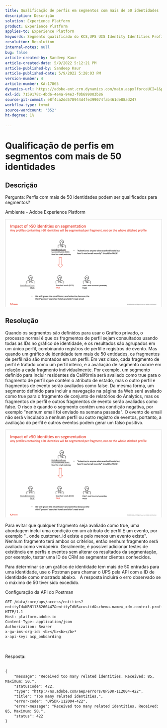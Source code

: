 ```yaml
---
title: Qualificação de perfis em segmentos com mais de 50 identidades
description: Descrição
solution: Experience Platform
product: Experience Platform
applies-to: Experience Platform
keywords: Segmento qualificado do KCS,UPS UIS Identity Identities Profile 50
resolution: Resolution
internal-notes: null
bug: false
article-created-by: Sandeep Kaur
article-created-date: 5/9/2022 5:12:21 PM
article-published-by: Sandeep Kaur
article-published-date: 5/9/2022 5:28:03 PM
version-number: 4
article-number: KA-17865
dynamics-url: https://adobe-ent.crm.dynamics.com/main.aspx?forceUCI=1&pagetype=entityrecord&etn=knowledgearticle&id=28d49c2a-bbcf-ec11-a7b5-00224809c27a
exl-id: 7159178c-4bd6-4e4a-94e3-f0b699003b86
source-git-commit: e8f4ca2dd578944d4fe399074fab461de88ad247
workflow-type: tm+mt
source-wordcount: '352'
ht-degree: 1%

---
```


# Qualificação de perfis em segmentos com mais de 50 identidades

## Descrição


Pergunta: Perfis com mais de 50 identidades podem ser qualificados para segmentos?

Ambiente - Adobe Experience Platform



![](assets/___2ed49c2a-bbcf-ec11-a7b5-00224809c27a___.png)






## Resolução


Quando os segmentos são definidos para usar o Gráfico privado, o processo normal é que os fragmentos de perfil sejam consultados usando todas as IDs no gráfico de identidade, e os resultados são agrupados em um único perfil, combinando registros de perfil e registros de evento. Mas quando um gráfico de identidade tem mais de 50 entidades, os fragmentos de perfil não são montados em um perfil. Em vez disso, cada fragmento de perfil é tratado como um perfil inteiro, e a avaliação de segmento ocorre em relação a cada fragmento individualmente. Por exemplo, um segmento definido para incluir residentes da Califórnia será avaliado como true para o fragmento de perfil que contém o atributo de estado, mas o outro perfil e fragmentos de evento serão avaliados como false. Da mesma forma, um segmento definido para incluir a navegação na página da Web será avaliado como true para o fragmento de conjunto de relatórios do Analytics, mas os fragmentos de perfil e outros fragmentos de evento serão avaliados como false. O risco é quando o segmento contém uma condição negativa, por exemplo &quot;nenhum email foi enviado na semana passada&quot;. O evento de email não será vinculado a nenhum perfil ou outro registro de eventos, portanto, a avaliação do perfil e outros eventos podem gerar um falso positivo.

![](assets/6d02b7b2-cf7f-ec11-8d21-0022480aa950.png)

Para evitar que qualquer fragmento seja avaliado como true, uma abordagem inclui uma condição em um atributo de perfil E um evento, por exemplo &quot;.. onde customer_id existe e pelo menos um evento existe&quot;. Nenhum fragmento terá ambos os critérios, então nenhum fragmento será avaliado como verdadeiro. Geralmente, é possível adicionar testes de existência em perfis e eventos sem alterar os resultados da segmentação, por exemplo, testar uma ID de CRM ao segmentar clientes conhecidos.

Para determinar se um gráfico de identidade tem mais de 50 entradas para uma identidade, use o Postman para chamar o UPS pela API com a ID de identidade como mostrado abaixo.   A resposta incluirá o erro observado se o máximo de 50 tiver sido excedido.

Configuração da API do Postman


```
GET /data/core/ups/access/entities?entityId=KRN1136260447&entityIdNS=custid&schema.name=_xdm.context.profile HTTP/1.1
Host: platform.adobe.io
Content-Type: application/json
Authorization: Bearer 
x-gw-ims-org-id: <b></b><b></b>*
x-api-key: acp_onboarding
```

<br><br>Resposta:<br><br>

```
{
    "message": "Received too many related identities. Received: 85, Maximum: 50.",
    "statusCode": 422,
    "type": "http://ns.adobe.com/aep/errors/UPSDK-112004-422",
    "title": "Too many related identities.",
    "error-code": "UPSDK-112004-422",
    "error-message": "Received too many related identities. Received: 85, Maximum: 50.",
    "status": 422
}
```
